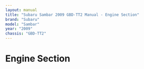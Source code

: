 ```yaml
---
layout: manual
title: "Subaru Sambar 2009 GBD-TT2 Manual - Engine Section"
brand: "Subaru"
model: "Sambar"
year: "2009"
chassis: "GBD-TT2"
---
```


# Engine Section
